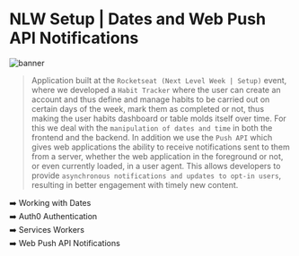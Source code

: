 # NLW Setup | Dates and Web Push API Notifications

![banner](banner.png)

> Application built at the `Rocketseat (Next Level Week | Setup)` event, where we developed a `Habit Tracker` where the user can create an account
> and thus define and manage habits to be carried out on certain days of the week, mark them as completed or not, thus making
> the user habits dashboard or table molds itself over time. For this we deal with the `manipulation of dates and time` in both the frontend and the
> backend. In addition we use the `Push API` which gives web applications the ability to receive notifications sent to them from a server, whether
> the web application in the foreground or not, or even currently loaded, in a user agent. This allows developers to provide
> `asynchronous notifications and updates to opt-in users`, resulting in better engagement with timely new content.

:arrow_right: Working with Dates <br /> 
:arrow_right: Auth0 Authentication <br /> 
:arrow_right: Services Workers <br /> 
:arrow_right: Web Push API Notifications <br /> 
